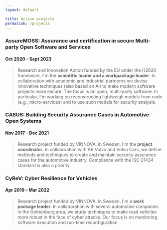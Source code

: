 ```yaml
---
layout: default

title: Active projects
permalink: /projects
---
```


<h3>AssureMOSS: Assurance and certification in secure Multi-party Open Software and Services</h3>
<h4 class="subtitle">Oct 2020 &ndash; Sept 2023</h4>
<blockquote>
Research and Innovation Action funded by the EU under the H2020 framework. I'm the <strong>scientific leader and a workpackage leader</strong>. In collaboration with academic and industrial partnenrs we devise innovative techniques (also based on AI) to make modern software projects more secure. The focus is on open, multi-party software. In particular, I'm working on reconstructing lightweigh models from code (e.g., micro-services) and to use such models for security analysis.
</blockquote>


<h3>CASUS: Building Security Assurance Cases in Automotive Open Systems</h3>
<h4 class="subtitle">Nov 2017 &ndash; Dec 2021</h4>
<blockquote>
Research project funded by VINNOVA, in Sweden. I'm the <strong>project coordinator</strong>. In collaboration with AB Volvo and Volvo Cars, we define methods and techniques to create and maintain security assurance cases for the automotive industry. Compliance with the ISO 21434 standard is also a priority.
</blockquote>

<h3>CyReV: Cyber Resilience for Vehicles</h3>
<h4 class="subtitle">Apr 2019 &ndash; Mar 2022</h4>
<blockquote>
Research project funded by VINNOVA, in Sweden. I'm a <strong>work package leader</strong>. In collaboration with several automotive companies in the Gothenburg area, we study techniques to make road vehicles more robust in the face of cyber attacks. Our focus is on monitoring software execution and run-time reconfiguration.
</blockquote>
